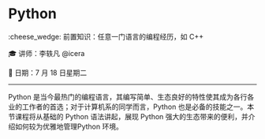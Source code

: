 # Python

:cheese_wedge: 前置知识：任意一门语言的编程经历，如 C++

:mortar_board: 讲师：李轶凡 @icera

:date: 日期：7 月 18 日星期二

---

Python 是当今最热门的编程语言，其编写简单、生态良好的特性使其成为各行各业的工作者的首选；对于计算机系的同学而言，Python 也是必备的技能之一。本节课程将从基础的 Python 语法讲起，展现 Python 强大的生态带来的便利，并介绍如何较为优雅地管理Python 环境。